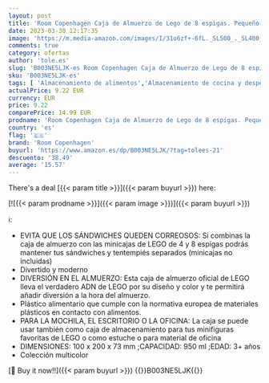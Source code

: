 ```yaml
---
layout: post
title: 'Room Copenhagen Caja de Almuerzo de Lego de 8 espigas. Pequeño contenedor de Almacenamiento o Estuche  Azul Claro  Cielo  One Size'
date: 2023-03-30 12:17:35
image: 'https://m.media-amazon.com/images/I/31o6zf+-6fL._SL500_._SL400_.jpg'
comments: true
category: ofertas
author: 'tole.es'
slug: 'B003NE5LJK-es Room Copenhagen Caja de Almuerzo de Lego de 8 espigas....'
sku: 'B003NE5LJK-es'
tags: [ 'Almacenamiento de alimentos','Almacenamiento de cocina y despensa','Fiambreras','Hogar y cocina','Porta alimentos','lego','room copenhagen','🇪🇸', ]
actualPrice: 9.22 EUR
currency: EUR
price: 9.22
comparePrice: 14.99 EUR
prodname: 'Room Copenhagen Caja de Almuerzo de Lego de 8 espigas. Pequeño contenedor de Almacenamiento o Estuche  Azul Claro  Cielo  One Size'
country: 'es'
flag: '🇪🇸'
brand: 'Room Copenhagen'
buyurl: 'https://www.amazon.es/dp/B003NE5LJK/?tag=tolees-21'
descuento: '38.49'
average: '15.57'
---
```


There's a deal [{{< param title >}}]({{< param buyurl >}})  here:

[![{{< param prodname >}}]({{< param image >}})]({{< param buyurl >}})

ℹ️:

- EVITA QUE LOS SÁNDWICHES QUEDEN CORREOSOS: Si combinas la caja de almuerzo con las minicajas de LEGO de 4 y 8 espigas podrás mantener tus sándwiches y tentempiés separados (minicajas no incluidas)
- Divertido y moderno
- DIVERSIÓN EN EL ALMUERZO: Esta caja de almuerzo oficial de LEGO lleva el verdadero ADN de LEGO por su diseño y color y te permitirá añadir diversión a la hora del almuerzo.
- Plástico alimentario que cumple con la normativa europea de materiales plásticos en contacto con alimentos.
- PARA LA MOCHILA, EL ESCRITORIO O LA OFICINA: La caja se puede usar también como caja de almacenamiento para tus minifiguras favoritas de LEGO o como estuche o para material de oficina
- DIMENSIONES: 100 x 200 x 73 mm ;CAPACIDAD: 950 ml ;EDAD: 3+ años
- Colección multicolor

[🛒 Buy it now!!]({{< param buyurl >}})
{{<world>}}B003NE5LJK{{</world>}}
